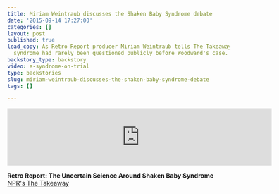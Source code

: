 ```yaml
---
title: Miriam Weintraub discusses the Shaken Baby Syndrome debate
date: '2015-09-14 17:27:00'
categories: []
layout: post
published: true
lead_copy: As Retro Report producer Miriam Weintraub tells The Takeaway, shaken baby
  syndrome had rarely been questioned publicly before Woodward's case.
backstory_type: backstory
video: a-syndrome-on-trial
type: backstories
slug: miriam-weintraub-discusses-the-shaken-baby-syndrome-debate
tags: []

---
```

<iframe width="600" height="130" frameborder="0" scrolling="no" src="https://www.wnyc.org/widgets/ondemand_player/takeaway/#file=%2Faudio%2Fxspf%2F530564%2F"></iframe>

**Retro Report: The Uncertain Science Around Shaken Baby Syndrome**
[NPR's The Takeaway](http://www.thetakeaway.org/story/retro-report-uncertain-science-around-shaken-baby-syndrome/)

